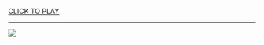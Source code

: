 
<a href="https://premium76.site?title=pizza_edition_games_unblocked&ref=13M">CLICK TO PLAY</a></h3>
<hr>

<a href="https://premium76.site?title=pizza_edition_games_unblocked&ref=13M"><img src="https://clearcache.store/games.png"></a>


